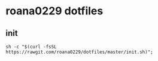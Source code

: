 # roana0229 dotfiles

## init
`sh -c "$(curl -fsSL https://rawgit.com/roana0229/dotfiles/master/init.sh)";`
